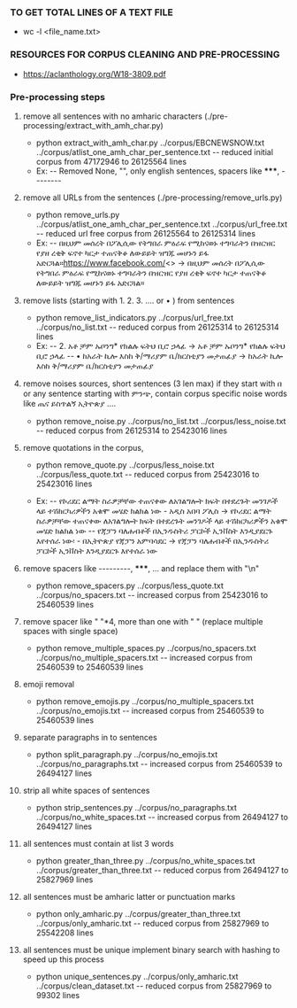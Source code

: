 ### TO GET TOTAL LINES OF A TEXT FILE

- wc -l <file_name.txt>

### RESOURCES FOR CORPUS CLEANING AND PRE-PROCESSING

- https://aclanthology.org/W18-3809.pdf

### Pre-processing steps

1. remove all sentences with no amharic characters (./pre-processing/extract_with_amh_char.py)

   - python extract_with_amh_char.py ../corpus/EBCNEWSNOW.txt ../corpus/atlist_one_amh_char_per_sentence.txt
     -- reduced initial corpus from 47172946 to 26125564 lines
   - Ex:
     -- Removed None, "", only english sentences, spacers like **\*\*\***, --------

2. remove all URLs from the sentences (./pre-processing/remove_urls.py)

   - python remove_urls.py ../corpus/atlist_one_amh_char_per_sentence.txt ../corpus/url_free.txt
     -- reduced url free corpus from 26125564 to 26125314 lines
   - Ex:
     -- በዚህም መሰረት በፖሊሲው የትግበራ ምዕራፍ የሚከናወኑ ተግባራትን በዝርዝር የያዘ ረቂቅ ፍኖተ ካርታ ተጠናቅቆ ለውይይት ዝግጁ መሆኑን ይፋ አድርጓል።https://www.facebook.com/<> -> በዚህም መሰረት በፖሊሲው የትግበራ ምዕራፍ የሚከናወኑ ተግባራትን በዝርዝር የያዘ ረቂቅ ፍኖተ ካርታ ተጠናቅቆ ለውይይት ዝግጁ መሆኑን ይፋ አድርጓል።

3. remove lists (starting with 1. 2. 3. .... or • ) from sentences

   - python remove_list_indicators.py ../corpus/url_free.txt ../corpus/no_list.txt
     -- reduced corpus from 26125314 to 26125314 lines
   - Ex:
     -- 2. አቶ ቻም ኡቦንግ* የክልሉ ፍትህ ቢሮ ኃላፊ -> አቶ ቻም ኡቦንግ* የክልሉ ፍትህ ቢሮ ኃላፊ
     -- • ከአራት ኪሎ እስከ ቅ/ማሪያም ቤ/ክርስቲያን መታጠፊያ -> ከአራት ኪሎ እስከ ቅ/ማሪያም ቤ/ክርስቲያን መታጠፊያ

4. remove noises sources, short sentences (3 len max) if they start with በ or any sentence starting with ምንጭ, contain corpus specific noise words like ጤና ይስጥልኝ ኢትዮጵያ ....

   - python remove_noise.py ../corpus/no_list.txt ../corpus/less_noise.txt
     -- reduced corpus from 26125314 to 25423016 lines

5. remove quotations in the corpus,

   - python remove_quote.py ../corpus/less_noise.txt ../corpus/less_quote.txt
     -- reduced corpus from 25423016 to 25423016 lines

   - Ex:
     -- የኮሪደር ልማት ስራዎቻቸው ተጠናቀው ለአገልግሎት ክፍት በተደረጉት መንገዶች ላይ ተሽከርካሪዎችን አቁሞ መሄድ ክልክል ነው - አዲስ አበባ ፖሊስ -> የኮሪደር ልማት ስራዎቻቸው ተጠናቀው ለአገልግሎት ክፍት በተደረጉት መንገዶች ላይ ተሽከርካሪዎችን አቁሞ መሄድ ክልክል ነው
     -- የጃፓን ባለሐብቶች በኢንዱስትሪ ፓርኮች ኢንቨስት እንዲያደርጉ እየተሰራ ነው፡ - በኢትዮጵያ የጃፓን አምባሳደር -> የጃፓን ባለሐብቶች በኢንዱስትሪ ፓርኮች ኢንቨስት እንዲያደርጉ እየተሰራ ነው

6. remove spacers like ---------, **\*\*\***, ... and replace them with "\n"

   - python remove_spacers.py ../corpus/less_quote.txt ../corpus/no_spacers.txt
     -- increased corpus from 25423016 to 25460539 lines

7. remove spacer like " "\*4, more than one with " " (replace multiple spaces with single space)

   - python remove_multiple_spaces.py ../corpus/no_spacers.txt ../corpus/no_multiple_spacers.txt
     -- increased corpus from 25460539 to 25460539 lines

8. emoji removal

   - python remove_emojis.py ../corpus/no_multiple_spacers.txt ../corpus/no_emojis.txt
     -- increased corpus from 25460539 to 25460539 lines

9. separate paragraphs in to sentences

   - python split_paragraph.py ../corpus/no_emojis.txt ../corpus/no_paragraphs.txt
     -- increased corpus from 25460539 to 26494127 lines

10. strip all white spaces of sentences

    - python strip_sentences.py ../corpus/no_paragraphs.txt ../corpus/no_white_spaces.txt
      -- increased corpus from 26494127 to 26494127 lines

11. all sentences must contain at list 3 words

    - python greater_than_three.py ../corpus/no_white_spaces.txt ../corpus/greater_than_three.txt
      -- reduced corpus from 26494127 to 25827969 lines

12. all sentences must be amharic latter or punctuation marks

    - python only_amharic.py ../corpus/greater_than_three.txt ../corpus/only_amharic.txt
      -- reduced corpus from 25827969 to 25542208 lines

13. all sentences must be unique implement binary search with hashing to speed up this process

    - python unique_sentences.py ../corpus/only_amharic.txt ../corpus/clean_dataset.txt
      -- reduced corpus from 25827969 to 99302 lines
